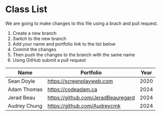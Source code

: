 # Class List

We are going to make changes to this file using a brach and pull request.

1. Create a new branch
2. Switch to the new branch
3. Add your name and portfolio link to the list below
4. Commit the changes
5. Then push the changes to the branch with the same name
6. Using GitHub submit a pull request

| Name         | Portfolio                          | Year |
| ------------ | ---------------------------------- | ---- |
| Sean Doyle   | https://screenplayweb.com          | 2020 |
| Adam Thomas  | https://codeadam.ca                | 2024 |
| Jerad Beau   | https://github.com/JeradBeauregard | 2024 |
| Audrey Chung | https://github.com/Audreycmk       | 2024 |

